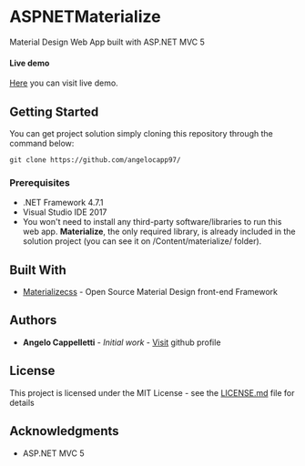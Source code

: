 # ASPNETMaterialize

Material Design Web App built with ASP.NET MVC 5

#### Live demo
[Here](http://materializeaspnet.azurewebsites.net) you can visit live demo.

## Getting Started
You can get project solution simply cloning this repository through the command below:

```
git clone https://github.com/angelocapp97/
```

### Prerequisites
* .NET Framework 4.7.1
* Visual Studio IDE 2017
* You won't need to install any third-party software/libraries to run this web app. **Materialize**, the only required library, is already included in the solution project (you can see it on /Content/materialize/ folder).

## Built With
* [Materializecss](http://www.materializecss.com) - Open Source Material Design front-end Framework

## Authors
* **Angelo Cappelletti** - *Initial work* - [Visit](https://github.com/angelocapp97) github profile

## License
This project is licensed under the MIT License - see the [LICENSE.md](LICENSE.md) file for details

## Acknowledgments
* ASP.NET MVC 5
